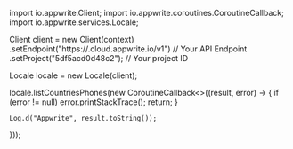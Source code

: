 import io.appwrite.Client;
import io.appwrite.coroutines.CoroutineCallback;
import io.appwrite.services.Locale;

Client client = new Client(context)
    .setEndpoint("https://<REGION>.cloud.appwrite.io/v1") // Your API Endpoint
    .setProject("5df5acd0d48c2"); // Your project ID

Locale locale = new Locale(client);

locale.listCountriesPhones(new CoroutineCallback<>((result, error) -> {
   if (error != null)
        error.printStackTrace();
        return;
    }

    Log.d("Appwrite", result.toString());
}));
